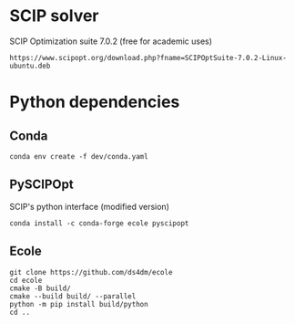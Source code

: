 
# SCIP solver

SCIP Optimization suite 7.0.2 (free for academic uses)

```
https://www.scipopt.org/download.php?fname=SCIPOptSuite-7.0.2-Linux-ubuntu.deb
```


# Python dependencies

## Conda
```
conda env create -f dev/conda.yaml
```


## PySCIPOpt

SCIP's python interface (modified version)

```
conda install -c conda-forge ecole pyscipopt
```

## Ecole
```
git clone https://github.com/ds4dm/ecole
cd ecole
cmake -B build/
cmake --build build/ --parallel
python -m pip install build/python
cd ..
```
